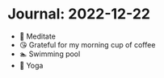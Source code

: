 # Journal: 2022-12-22

* 🧘 Meditate
* 😘 Grateful for my morning cup of coffee
* 🏊 Swimming pool
* 🧘 Yoga

